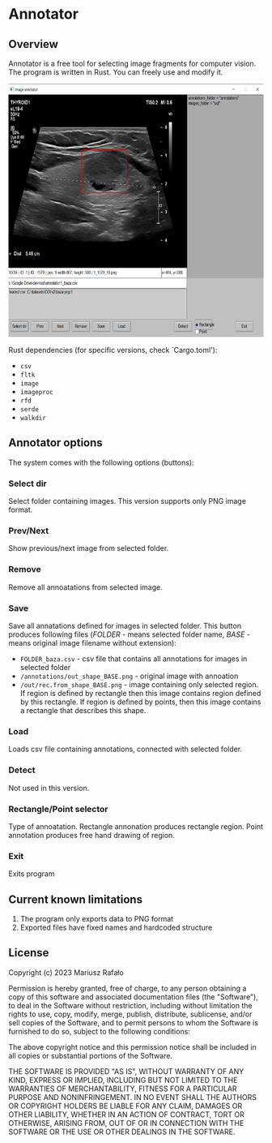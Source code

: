 # Annotator

## Overview

Annotator is a free tool for selecting image fragments for computer vision. The program is written in Rust. You can freely use and modify it.


<img src="screen1.png" alt= "" width="700" height="500">

Rust dependencies (for specific versions, check `Cargo.toml'):

* `csv` 
* `fltk`
* `image` 
* `imageproc` 
* `rfd` 
* `serde` 
* `walkdir` 


## Annotator options

The system comes with the following options (buttons):

### Select dir

Select folder containing images. This version supports only PNG image format.

### Prev/Next

Show previous/next image from selected folder.

### Remove

Remove all annoatations from selected image.

### Save

Save all annatations defined for images in selected folder. This button produces following files (*FOLDER* - means selected folder name, *BASE* - means original image filename without extension):

* `FOLDER_baza.csv` - csv file that contains all annotations for images in selected folder
* `/annotations/out_shape_BASE.png` - original image with annoation
* `/out/rec.from_shape_BASE.png` - image containing only selected region. If region is defined by rectangle then this image contains region defined by this rectangle. If region is defined by points, then this image contains a rectangle that describes this shape.

### Load

Loads csv file containing annotations, connected with selected folder.

### Detect

Not used in this version.

### Rectangle/Point selector

Type of annoatation. Rectangle annonation produces rectangle region. Point annotation produces free hand drawing of region.

### Exit

Exits program

## Current known limitations

1. The program only exports data to PNG format
2. Exported files have fixed names and hardcoded structure

## License

Copyright (c) 2023 Mariusz Rafało

Permission is hereby granted, free of charge, to any person obtaining a copy of this software and associated documentation files (the "Software"), to deal in the Software without restriction, including without limitation the rights to use, copy, modify, merge, publish, distribute, sublicense, and/or sell copies of the Software, and to permit persons to whom the Software is furnished to do so, subject to the following conditions:

The above copyright notice and this permission notice shall be included in all copies or substantial portions of the Software.

THE SOFTWARE IS PROVIDED "AS IS", WITHOUT WARRANTY OF ANY KIND, EXPRESS OR IMPLIED, INCLUDING BUT NOT LIMITED TO THE WARRANTIES OF MERCHANTABILITY, FITNESS FOR A PARTICULAR PURPOSE AND NONINFRINGEMENT. IN NO EVENT SHALL THE AUTHORS OR COPYRIGHT HOLDERS BE LIABLE FOR ANY CLAIM, DAMAGES OR OTHER LIABILITY, WHETHER IN AN ACTION OF CONTRACT, TORT OR OTHERWISE, ARISING FROM, OUT OF OR IN CONNECTION WITH THE SOFTWARE OR THE USE OR OTHER DEALINGS IN THE SOFTWARE.